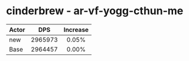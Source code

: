 # cinderbrew - ar-vf-yogg-cthun-me
| Actor | DPS | Increase |
|---|:---:|:---:|
|new|2965973|0.05%|
|Base|2964457|0.00%|
